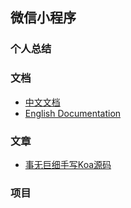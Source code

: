 ## 微信小程序

### 个人总结

### 文档
* [中文文档](https://koa.bootcss.com/)
* [English Documentation](https://koajs.com/)

### 文章
* [事无巨细手写Koa源码](https://mp.weixin.qq.com/s/DHHu-lUOOmLYw57H05LaBg)

### 项目
